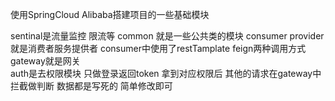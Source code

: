 使用SpringCloud Alibaba搭建项目的一些基础模块

sentinal是流量监控 限流等
common 就是一些公共类的模块
consumer provider就是消费者服务提供者  consumer中使用了restTamplate feign两种调用方式
gateway就是网关  
auth是去权限模块  只做登录返回token 拿到对应权限后 其他的请求在gateway中拦截做判断
数据都是写死的 简单修改即可


